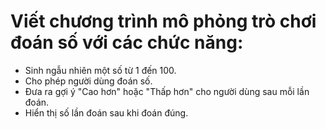 # Viết chương trình mô phỏng trò chơi đoán số với các chức năng:
- Sinh ngẫu nhiên một số từ 1 đến 100.
- Cho phép người dùng đoán số.
- Đưa ra gợi ý "Cao hơn" hoặc "Thấp hơn" cho người dùng sau mỗi lần đoán.
- Hiển thị số lần đoán sau khi đoán đúng.
